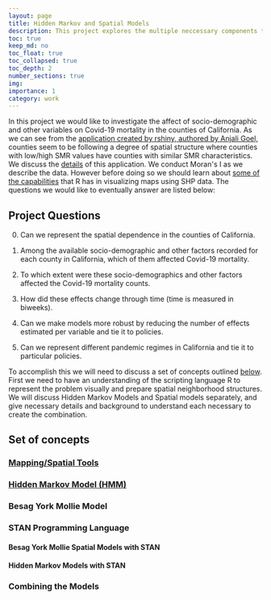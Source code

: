 ```yaml
---
layout: page
title: Hidden Markov and Spatial Models
description: This project explores the multiple neccessary components to create a composite of Bayesian Spatial and Hidden Markov Models. Furthermore the project is useful to see more of STAN programming language applications.
toc: true
keep_md: no
toc_float: true
toc_collapsed: true
toc_depth: 2
number_sections: true
img:
importance: 1
category: work
---
```


In this project we would like to investigate the affect of socio-demographic and other variables on Covid-19 mortality in the counties of California. As we can see from the [application created by rshiny, authored by Anjali Goel,](https://mmusal.shinyapps.io/timeseriesofSMR/) counties seem to be following a degree of spatial structure where counties with low/high SMR values have counties with similar SMR characteristics. We discuss the [details](https://mmusal.github.io/blog/2023/Explaining_rshinyapp/) of this application. We conduct Moran's I as we describe the data. However before doing so we should learn about [some of the capabilities](https://mmusal.github.io/blog/2023/Intro_to_Spatial_Tools_and_Files/) that R has in visualizing maps using SHP data. The questions we would like to eventually answer are listed below:

## Project Questions
0. Can we represent the spatial dependence in the counties of California.

1. Among the available socio-demographic and other factors recorded for each county in California, which of them affected Covid-19 mortality.

2. To which extent were these socio-demographics and other factors affected the Covid-19 mortality counts.

3. How did these effects change through time (time is measured in biweeks).

4. Can we make models more robust by reducing the number of effects estimated per variable and tie it to policies. 

5. Can we represent different pandemic regimes in California and tie it to particular policies. 


To accomplish this we will need to discuss a set of concepts outlined [below](#set_of_concepts). 
First we need to have an understanding of the scripting language R to represent the problem visually and prepare spatial neighborhood structures. We will discuss Hidden Markov Models and Spatial models separately, and give necessary details and background to understand each necessary to create the combination.   

## <a name="set_of_concepts"></a> Set of concepts 

### [Mapping/Spatial Tools](https://mmusal.github.io/blog/2023/Intro_to_Spatial_Tools_and_Files/)    

### [Hidden Markov Model (HMM)](https://mmusal.github.io/blog/2023/Hidden-Markov-Models/)

### Besag York Mollie Model

### STAN Programming Language

#### Besag York Mollie Spatial Models with STAN

#### Hidden Markov Models with STAN

### Combining the Models
